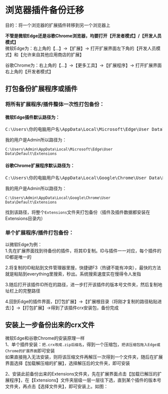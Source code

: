 # 浏览器插件备份迁移

目的：将一个浏览器的扩展插件转移到另一个浏览器上  

**不管是微软Edge还是谷歌Chrome浏览器，均要打开【开发者模式】/【开发人员模式】**  
微软Edge为：右上角的【…】→【扩展】→ 打开扩展界面左下角的【开发人员模式】和【允许来自其他应用商店的扩展】  


谷歌Chrome为：右上角的【…】→【更多工具】→【扩展程序】→ 打开扩展界面右上角的【开发者模式】  

## 打包备份扩展程序或插件
### 将所有扩展程序/插件整体一次性打包备份：
#### 微软Edge插件默认路径为：
<pre>
C:\Users\你的电脑用户名\AppData\Local\Microsoft\Edge\User Data\Default\Extensions
</pre>
我的用户是Admin所以路径为：
```
C:\Users\Admin\AppData\Local\Microsoft\Edge\User Data\Default\Extensions
```

#### 谷歌Chrome扩展程序默认路径为：
<pre>
C:\Users\你的电脑用户名\AppData\Local\Google\Chrome\User Data\Default\Extensions
</pre>
我的用户是Admin所以路径为：
```
C:\Users\Admin\AppData\Local\Google\Chrome\User Data\Default\Extensions
```
找到该路径，将整个`Extensions`文件夹打包备份（插件及插件数据都安装在Extensions目录内）

### 单个扩展程序/插件打包备份：
以微软Edge为例：  
1.先在扩展界面找到待备份的插件，将其ID复制。ID与插件一一对应，每个插件的ID都是唯一的  

2.将复制的ID粘贴到文件管理器里搜，快捷键F3（热键不能有冲突），最快的方法就是粘贴到everything里搜索，秒出。系统搜索速度实在慢得令人发指  

3.随后打开该插件ID所在的路径，进一步打开该插件的版本号文件夹，然后复制地址栏上的完整路径  

4.回到Edge的插件界面，【打包扩展】→【扩展根目录（将刚才复制的路径粘贴进去）】→【打包扩展】→得到了该插件crx安装包，备份完成  

## 安装上一步备份出来的crx文件
微软Edge和谷歌Chrome的安装原理一样  
1、单个插件安装：`把.crx改成.zip后缀名`，得到一个压缩包，`把该压缩包拖入Edge或Chrome的扩展界面`即可安装  
如果直接拖入无法安装，则将该压缩文件再解压一次得到一个文件夹，随后在扩展界面选择【加载解压缩的扩展】，选择解压后的文件夹，即可安装  

2、安装此前备份出来的Extensions文件夹，先在扩展界面点击【加载已解压的扩展程序】，在【Extensions】文件夹层级一层一层往下选，直到某个插件的版本号文件夹，再点击【选择文件夹】，即可安装上。如图：  

